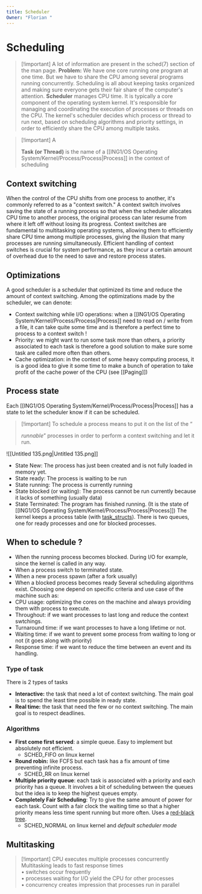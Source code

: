 ```yaml
---
title: Scheduler
Owner: "Florian "
---
```

# Scheduling

> [!important] A lot of information are present in the sched(7) section of the man page.
**Problem:** We have one core running one program at one time. But we have to share the CPU among several programs running concurrently.
Scheduling is all about keeping tasks organized and making sure everyone gets their fair share of the computer's attention.
**Scheduler** manages CPU time. It is typically a core component of the operating system kernel. It's responsible for managing and coordinating the execution of processes or threads on the CPU. The kernel's scheduler decides which process or thread to run next, based on scheduling algorithms and priority settings, in order to efficiently share the CPU among multiple tasks.

> [!important] A
> 
> **Task (or Thread)** is the name of a [[ING1/OS Operating System/Kernel/Process/Process|Process]] in the context of scheduling
## Context switching
When the control of the CPU shifts from one process to another, it's commonly referred to as a "context switch."
A context switch involves saving the state of a running process so that when the scheduler allocates CPU time to another process, the original process can later resume from where it left off without losing its progress.
Context switches are fundamental to multitasking operating systems, allowing them to efficiently share CPU time among multiple processes, giving the illusion that many processes are running simultaneously. Efficient handling of context switches is crucial for system performance, as they incur a certain amount of overhead due to the need to save and restore process states.
## Optimizations
A good scheduler is a scheduler that optimized its time and reduce the amount of context switching. Among the optimizations made by the scheduler, we can denote:
- Context switching while I/O operations: when a [[ING1/OS Operating System/Kernel/Process/Process|Process]] need to read on / write from a file, it can take quite some time and is therefore a perfect time to process to a context switch !
- Priority: we might want to run some task more than others, a priority associated to each task is therefore a good solution to make sure some task are called more often than others.
- Cache optimization: in the context of some heavy computing process, it is a good idea to give it some time to make a bunch of operation to take profit of the cache power of the CPU (see [[Paging]])
## Process state
Each [[ING1/OS Operating System/Kernel/Process/Process|Process]] has a state to let the scheduler know if it can be scheduled.

> [!important] To schedule a process means to put it on the list of the “
> 
> _runnable_” processes in order to perform a context switching and let it run.
  
![[Untitled 135.png|Untitled 135.png]]

- State New: The process has just been created and is not fully loaded in memory yet.
- State ready: The process is waiting to be run
- State running: The process is currently running
- State blocked (or waiting): The process cannot be run currently because it lacks of something (usually data)
- State Terminated: The program has finished running. (It is the state of [[ING1/OS Operating System/Kernel/Process/Process|Process]])
The kernel keeps a process table (with [task_structs](https://stackoverflow.com/questions/56531880/how-does-the-kernel-use-task-struct)). There is two queues, one for ready processes and one for blocked processes.
## When to schedule ?
- When the running process becomes blocked. During I/O for example, since the kernel is called in any way.
- When a process switch to terminated state.
- When a new process spawn (after a fork usually)
- When a blocked process becomes ready
Several scheduling algorithms exist. Choosing one depend on specific criteria and use case of the machine such as:
- CPU usage: optimizing the cores on the machine and always providing them with process to execute.
- Throughout: if we want processes to last long and reduce the context swtchings.
- Turnaround time: if we want processes to have a long lifetime or not.
- Waiting time: if we want to prevent some process from waiting to long or not (it goes along with priority)
- Response time: if we want to reduce the time between an event and its handling.
### Type of task
There is 2 types of tasks
- **Interactive:** the task that need a lot of context switching. The main goal is to spend the least time possible in ready state.
- **Real time:** the task that need the few or no context switching. The main goal is to respect deadlines.
### Algorithms
- **First come first served**: a simple queue. Easy to implement but absolutely not efficient.
    - SCHED_FIFO on linux kernel
- **Round robin:** like FCFS but each task has a fix amount of time preventing infinite process.
    - SCHED_RR on linux kernel
- **Multiple priority queue**: each task is associated with a priority and each priority has a queue. It involves a bit of scheduling between the queues but the idea is to keep the highest queues empty.
- **Completely Fair Scheduling**: Try to give the same amount of power for each task. Count with a fair clock the waiting time so that a higher priority means less time spent running but more often. Uses a [red-black tree](https://en.wikipedia.org/wiki/Red%E2%80%93black_tree).
    - SCHED_NORMAL on linux kernel and _default scheduler mode_
## Multitasking

> [!important] CPU executes multiple processes concurrently
Multitasking leads to fast response times  
• switches occur frequently  
• processes waiting for I/O yield the CPU for other processes  
• concurrency creates impression that processes run in parallel